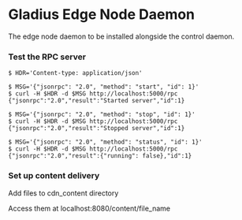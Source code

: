 # Gladius Edge Node Daemon

The edge node daemon to be installed alongside the control daemon.

### Test the RPC server

```
$ HDR='Content-type: application/json'

$ MSG='{"jsonrpc": "2.0", "method": "start", "id": 1}'
$ curl -H $HDR -d $MSG http://localhost:5000/rpc
{"jsonrpc":"2.0","result":"Started server","id":1}

$ MSG='{"jsonrpc": "2.0", "method": "stop", "id": 1}'
$ curl -H $HDR -d $MSG http://localhost:5000/rpc
{"jsonrpc":"2.0","result":"Stopped server","id":1}

$ MSG='{"jsonrpc": "2.0", "method": "status", "id": 1}'
$ curl -H $HDR -d $MSG http://localhost:5000/rpc
{"jsonrpc":"2.0","result":{"running": false},"id":1}
```

### Set up content delivery

Add files to cdn_content directory

Access them at localhost:8080/content/file_name   
